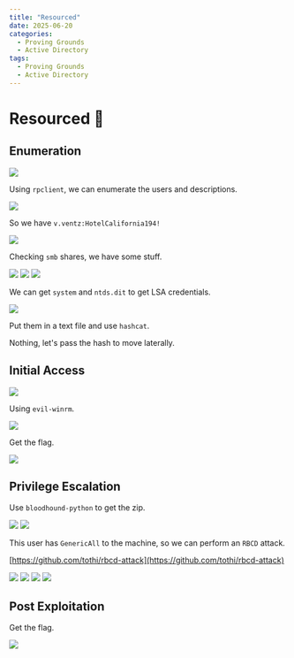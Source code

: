```yaml
---
title: "Resourced"
date: 2025-06-20
categories:
  - Proving Grounds
  - Active Directory
tags:
  - Proving Grounds
  - Active Directory
---
```


# Resourced 🔸
<!-- more -->


## Enumeration

![](../assets/Pasted%20image%2020250416110941.png)

Using `rpclient`, we can enumerate the users and descriptions.

![](../assets/Pasted%20image%2020250416135633.png)

So we have `v.ventz:HotelCalifornia194!`

![](../assets/Pasted%20image%2020250416142136.png)

Checking `smb` shares, we have some stuff.

![](../assets/Pasted%20image%2020250416142304.png)
![](../assets/Pasted%20image%2020250416185753.png)
![](../assets/Pasted%20image%2020250416190126.png)

We can get `system` and `ntds.dit` to get LSA credentials.

![](../assets/Pasted%20image%2020250416190158.png)

Put them in a text file and use `hashcat`.

Nothing, let's pass the hash to move laterally.

## Initial Access

![](../assets/Pasted%20image%2020250416191851.png)

Using `evil-winrm`.

![](../assets/Pasted%20image%2020250416191910.png)

Get the flag.

![](../assets/Pasted%20image%2020250416192043.png)

## Privilege Escalation

Use `bloodhound-python` to get the zip.

![](../assets/Pasted%20image%2020250417203751.png)
![](../assets/Pasted%20image%2020250417225834.png)

This user has `GenericAll` to the machine, so we can perform an `RBCD` attack.

[https://github.com/tothi/rbcd-attack](https://github.com/tothi/rbcd-attack)

![](../assets/Pasted%20image%2020250418121053.png)
![](../assets/Pasted%20image%2020250418121105.png)
![](../assets/Pasted%20image%2020250418121115.png)
![](../assets/Pasted%20image%2020250418121130.png)

## Post Exploitation

Get the flag.

![](../assets/Pasted%20image%2020250418121140.png)
